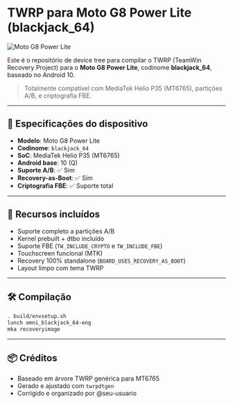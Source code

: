 # TWRP para Moto G8 Power Lite (blackjack_64)

![Moto G8 Power Lite](https://fdn2.gsmarena.com/vv/pics/motorola/motorola-moto-g8-power-lite-1.jpg)

Este é o repositório de device tree para compilar o TWRP (TeamWin Recovery Project) para o **Moto G8 Power Lite**, codinome **blackjack_64**, baseado no Android 10.

> Totalmente compatível com MediaTek Helio P35 (MT6765), partições A/B, e criptografia FBE.

---

## 📱 Especificações do dispositivo

- **Modelo**: Moto G8 Power Lite
- **Codinome**: `blackjack_64`
- **SoC**: MediaTek Helio P35 (MT6765)
- **Android base**: 10 (Q)
- **Suporte A/B**: ✅ Sim
- **Recovery-as-Boot**: ✅ Sim
- **Criptografia FBE**: ✅ Suporte total

---

## 🧩 Recursos incluídos

- Suporte completo a partições A/B
- Kernel prebuilt + dtbo incluído
- Suporte FBE (`TW_INCLUDE_CRYPTO` e `TW_INCLUDE_FBE`)
- Touchscreen funcional (MTK)
- Recovery 100% standalone (`BOARD_USES_RECOVERY_AS_BOOT`)
- Layout limpo com tema TWRP

---

## 🛠️ Compilação

```bash
. build/envsetup.sh
lunch omni_blackjack_64-eng
mka recoveryimage
```

---

## 📦 Créditos

- Baseado em árvore TWRP genérica para MT6765
- Gerado e ajustado com `twrpdtgen`
- Corrigido e organizado por @seu-usuario